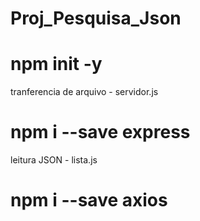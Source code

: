# Proj_Pesquisa_Json
# npm init -y

tranferencia de arquivo - servidor.js
# npm i --save express


leitura JSON - lista.js
# npm i --save axios



